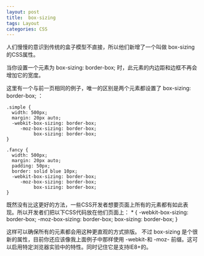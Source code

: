 ```yaml
---
layout: post
title:  box-sizing
tags: Layout
categories: CSS
---
```


人们慢慢的意识到传统的盒子模型不直接，所以他们新增了一个叫做 box-sizing 的CSS属性。

当你设置一个元素为 box-sizing: border-box; 时，此元素的内边距和边框不再会增加它的宽度。

这里有一个与前一页相同的例子，唯一的区别是两个元素都设置了 box-sizing: border-box; ：



	.simple {
	  width: 500px;
	  margin: 20px auto;
	  -webkit-box-sizing: border-box;
	     -moz-box-sizing: border-box;
	          box-sizing: border-box;
	}
	
	.fancy {
	  width: 500px;
	  margin: 20px auto;
	  padding: 50px;
	  border: solid blue 10px;
	  -webkit-box-sizing: border-box;
	     -moz-box-sizing: border-box;
	          box-sizing: border-box;
	}





既然没有比这更好的方法，一些CSS开发者想要页面上所有的元素都有如此表现。所以开发者们把以下CSS代码放在他们页面上：
	* {
	  -webkit-box-sizing: border-box;
	     -moz-box-sizing: border-box;
	          box-sizing: border-box;
	}


这样可以确保所有的元素都会用这种更直观的方式排版。
不过 box-sizing 是个很新的属性，目前你还应该像我上面例子中那样使用 -webkit-和 -moz- 前缀。这可以启用特定浏览器实验中的特性。同时记住它是支持IE8+的。